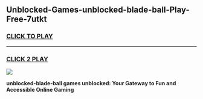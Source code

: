 
## Unblocked-Games-unblocked-blade-ball-Play-Free-7utkt
<h3>
<a href="https://premium76.site?title=unblocked-blade-ball&ref=20M">CLICK TO PLAY</a></h3>
<hr>

<h3>
<a href="https://premium76.site?title=unblocked-blade-ball&ref=20M">CLICK 2 PLAY</a>
  
</h3>

<a href="https://premium76.site?title=unblocked-blade-ball&ref=19M"><img src="https://clearcache.store/games.png"></a>


**unblocked-blade-ball games unblocked: Your Gateway to Fun and Accessible Online Gaming**

